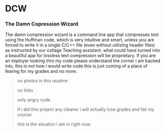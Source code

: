 # DCW
### The Damn Copression Wizard


The damn compression wizard is a command line app that compresses text using the Huffman code, which is very intuitive and smart, unless you are forced to write it in a single C/C++ file (even without utilizing header files) as instructed by our collage Teaching assistant. what could have turned into a beautiful app for lossless text compression will be proprietary. If you are an imployer looking thro my code please understand the corner i am backed into, this is not how i would write code this is just coming of a place of fearing for my grades and no more.

>no photos in this readme

>no links

>only angry code

>if i did this project any cleaner i will actually lose grades and fail my course

>this is the situation i am in right now.